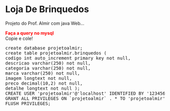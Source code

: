 # Loja De Brinquedos
 
 Projeto do Prof. Almir com java Web...
 
 <font color='red'><b>Faça a query no mysql</b></font><br />
 Copie e cole!
 
<pre>
create database projetoalmir;
create table projetoalmir.brinquedos (
codigo int auto_increment primary key not null, 
descricao varchar(250) not null, 
categoria varchar(250) not null,
marca varchar(250) not null,
imagem longtext not null,
preco decimal(10,2) not null,
detalhe longtext not null );
CREATE USER 'projetoalmir'@'localhost' IDENTIFIED BY '123456';
GRANT ALL PRIVILEGES ON `projetoalmir` . * TO 'projetoalmir'@'localhost' WITH GRANT OPTION ;
FLUSH PRIVILEGES;
</pre>
